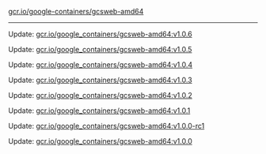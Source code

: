 [gcr.io/google-containers/gcsweb-amd64](https://hub.docker.com/r/cruse/gcsweb-amd64/tags/) 

----
Update: [gcr.io/google_containers/gcsweb-amd64:v1.0.6](https://hub.docker.com/r/cruse/gcsweb-amd64/tags/)

Update: [gcr.io/google_containers/gcsweb-amd64:v1.0.5](https://hub.docker.com/r/cruse/gcsweb-amd64/tags/)

Update: [gcr.io/google_containers/gcsweb-amd64:v1.0.4](https://hub.docker.com/r/cruse/gcsweb-amd64/tags/)

Update: [gcr.io/google_containers/gcsweb-amd64:v1.0.3](https://hub.docker.com/r/cruse/gcsweb-amd64/tags/)

Update: [gcr.io/google_containers/gcsweb-amd64:v1.0.2](https://hub.docker.com/r/cruse/gcsweb-amd64/tags/)

Update: [gcr.io/google_containers/gcsweb-amd64:v1.0.1](https://hub.docker.com/r/cruse/gcsweb-amd64/tags/)

Update: [gcr.io/google_containers/gcsweb-amd64:v1.0.0-rc1](https://hub.docker.com/r/cruse/gcsweb-amd64/tags/)

Update: [gcr.io/google_containers/gcsweb-amd64:v1.0.0](https://hub.docker.com/r/cruse/gcsweb-amd64/tags/)

